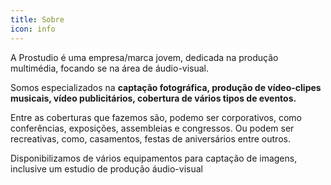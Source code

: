 ```yaml
---
title: Sobre
icon: info
---
```

A Prostudio é uma empresa/marca jovem, dedicada na produção multimédia, focando se na área de áudio-visual.

Somos especializados na **captação fotográfica, produção de vídeo-clipes musicais, vídeo publicitários, cobertura de vários tipos de eventos.**

Entre as coberturas que fazemos são, podemo ser corporativos, como conferências, exposições, assembleias e congressos. Ou podem ser recreativas, como, casamentos, festas de aniversários entre outros.

Disponibilizamos de vários equipamentos para captação de imagens, inclusive um estudio de produção áudio-visual
